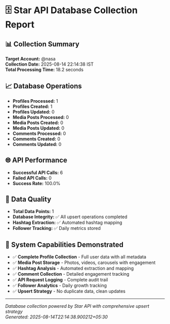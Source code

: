 # 🗄️ Star API Database Collection Report

## 📊 Collection Summary
**Target Account:** @nasa  
**Collection Date:** 2025-08-14 22:14:38 IST  
**Total Processing Time:** 18.2 seconds

## 📈 Database Operations
- **Profiles Processed:** 1
- **Profiles Created:** 1
- **Profiles Updated:** 0
- **Media Posts Processed:** 0
- **Media Posts Created:** 0
- **Media Posts Updated:** 0
- **Comments Processed:** 0
- **Comments Created:** 0
- **Comments Updated:** 0

## 🌐 API Performance
- **Successful API Calls:** 6
- **Failed API Calls:** 0
- **Success Rate:** 100.0%

## 🎯 Data Quality
- **Total Data Points:** 1
- **Database Integrity:** ✅ All upsert operations completed
- **Hashtag Extraction:** ✅ Automated hashtag mapping
- **Follower Tracking:** ✅ Daily metrics stored

## 🚀 System Capabilities Demonstrated
- ✅ **Complete Profile Collection** - Full user data with all metadata
- ✅ **Media Post Storage** - Photos, videos, carousels with engagement
- ✅ **Hashtag Analysis** - Automated extraction and mapping
- ✅ **Comment Collection** - Detailed engagement tracking
- ✅ **API Request Logging** - Complete audit trail
- ✅ **Follower Analytics** - Daily growth tracking
- ✅ **Upsert Strategy** - No duplicate data, clean updates

---

*Database collection powered by Star API with comprehensive upsert strategy*  
*Generated: 2025-08-14T22:14:38.900212+05:30*
